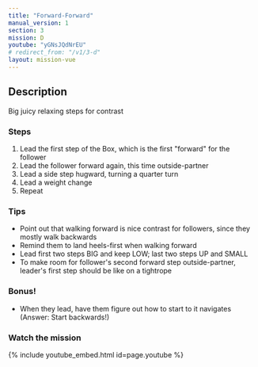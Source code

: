 ```yaml
---
title: "Forward-Forward"
manual_version: 1
section: 3
mission: D
youtube: "yGNsJQdNrEU"
# redirect_from: "/v1/3-d"
layout: mission-vue
---
```




## Description

Big juicy relaxing steps for contrast

### Steps

1. Lead the first step of the Box, which is the first "forward" for the follower
2. Lead the follower forward again, this time outside-partner
3. Lead a side step hugward, turning a quarter turn
4. Lead a weight change
5. Repeat

### Tips

* Point out that walking forward is nice contrast for followers, since they mostly walk backwards
* Remind them to land heels-first when walking forward
* Lead first two steps BIG and keep LOW; last two steps UP and SMALL
* To make room for follower's second forward step outside-partner, leader's first step should be like on a tightrope

### Bonus! 

* When they lead, have them figure out how to start to it navigates (Answer: Start backwards!)

### Watch the mission

{% include youtube_embed.html id=page.youtube %}


